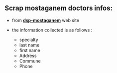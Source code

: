 ## Scrap mostaganem doctors infos:

- from [**dsp-mostaganem**](http://www.dsp-mostaganem.dz/index.php/en/using-joomla/extensions/components/content-component/article-categories/153-liste-medecins-sepcialistes) web site

- the information collected is as follows :
  - specialty
  - last name
  - first name
  - Address
  - Commune
  - Phone
